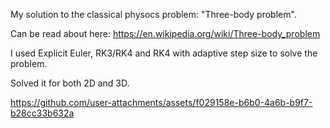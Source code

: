 My solution to the classical physocs problem: "Three-body problem".


Can be read about here: https://en.wikipedia.org/wiki/Three-body_problem


I used Explicit Euler, RK3/RK4 and RK4 with adaptive step size to solve the problem.


Solved it for both 2D and 3D.






https://github.com/user-attachments/assets/f029158e-b6b0-4a6b-b9f7-b28cc33b632a










